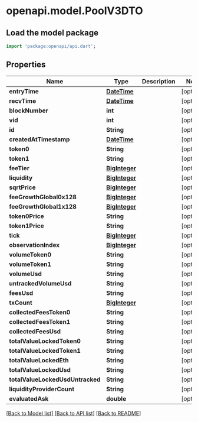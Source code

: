 # openapi.model.PoolV3DTO

## Load the model package
```dart
import 'package:openapi/api.dart';
```

## Properties
Name | Type | Description | Notes
------------ | ------------- | ------------- | -------------
**entryTime** | [**DateTime**](DateTime.md) |  | [optional] 
**recvTime** | [**DateTime**](DateTime.md) |  | [optional] 
**blockNumber** | **int** |  | [optional] 
**vid** | **int** |  | [optional] 
**id** | **String** |  | [optional] 
**createdAtTimestamp** | [**DateTime**](DateTime.md) |  | [optional] 
**token0** | **String** |  | [optional] 
**token1** | **String** |  | [optional] 
**feeTier** | [**BigInteger**](BigInteger.md) |  | [optional] 
**liquidity** | [**BigInteger**](BigInteger.md) |  | [optional] 
**sqrtPrice** | [**BigInteger**](BigInteger.md) |  | [optional] 
**feeGrowthGlobal0x128** | [**BigInteger**](BigInteger.md) |  | [optional] 
**feeGrowthGlobal1x128** | [**BigInteger**](BigInteger.md) |  | [optional] 
**token0Price** | **String** |  | [optional] 
**token1Price** | **String** |  | [optional] 
**tick** | [**BigInteger**](BigInteger.md) |  | [optional] 
**observationIndex** | [**BigInteger**](BigInteger.md) |  | [optional] 
**volumeToken0** | **String** |  | [optional] 
**volumeToken1** | **String** |  | [optional] 
**volumeUsd** | **String** |  | [optional] 
**untrackedVolumeUsd** | **String** |  | [optional] 
**feesUsd** | **String** |  | [optional] 
**txCount** | [**BigInteger**](BigInteger.md) |  | [optional] 
**collectedFeesToken0** | **String** |  | [optional] 
**collectedFeesToken1** | **String** |  | [optional] 
**collectedFeesUsd** | **String** |  | [optional] 
**totalValueLockedToken0** | **String** |  | [optional] 
**totalValueLockedToken1** | **String** |  | [optional] 
**totalValueLockedEth** | **String** |  | [optional] 
**totalValueLockedUsd** | **String** |  | [optional] 
**totalValueLockedUsdUntracked** | **String** |  | [optional] 
**liquidityProviderCount** | **String** |  | [optional] 
**evaluatedAsk** | **double** |  | [optional] 

[[Back to Model list]](../README.md#documentation-for-models) [[Back to API list]](../README.md#documentation-for-api-endpoints) [[Back to README]](../README.md)


